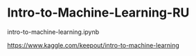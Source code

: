 # Intro-to-Machine-Learning-RU
intro-to-machine-learning.ipynb

https://www.kaggle.com/keepout/intro-to-machine-learning
